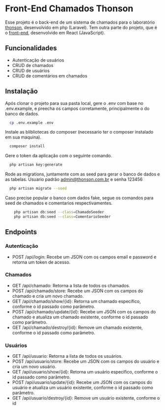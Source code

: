 # Front-End Chamados Thonson

Esse projeto é o back-end de um sistema de chamados para o laboratório [thonson](https://thonson.com.br), desenvolvido em php (Laravel). Tem outra parte do projeto, que é o [front-end](https://github.com/bagaaz/front_thonson), desenvolvido em React (JavaScript).

## Funcionalidades

-   Autenticação de usuários
-   CRUD de chamados
-   CRUD de usuários
-   CRUD de comentários em chamados

## Instalação

Após clonar o projeto para sua pasta local, gere o .env com base no .env.example, e preecha os campos corretamente, principalmente o do banco de dados.

```bash
  cp .env.example .env
```

Instale as blibliotecas do composer (necessario ter o composer instalado em sua maquina).

```bash
  composer install
```

Gere o token da aplicação com o seguinte comando.

```bash
  php artisan key:generate
```

Rode as migrations, juntamente com as seed para gerar o banco de dados e as tabelas.
Usuario padrão admin@thonson.com.br e senha 123456

```bash
  php artisan migrate --seed
```

Caso precise popular o banco com dados fake, segue os comandos para seed de chamados e comentarios respectivamentes.

```bash
    php artisan db:seed --class=ChamadoSeeder
    php artisan db:seed --class=ComentarioSeeder
```

## Endpoints

### Autenticação

-   POST /api/login: Recebe um JSON com os campos email e password e retorna um token de acesso.

### Chamados

-   GET /api/chamado: Retorna a lista de todos os chamados.
-   POST /api/chamado/store: Recebe um JSON com os campos do chamado e cria um novo chamado.
-   GET /api/chamado/show/{id}: Retorna um chamado específico, conforme o id passado como parâmetro.
-   POST /api/chamado/update/{id}: Recebe um JSON com os campos do chamado e atualiza um chamado existente, conforme o id passado como parâmetro.
-   GET /api/chamado/destroy/{id}: Remove um chamado existente, conforme o id passado como parâmetro.

### Usuários

-   GET /api/usuario: Retorna a lista de todos os usuários.
-   POST /api/usuario/store: Recebe um JSON com os campos do usuário e cria um novo usuário.
-   GET /api/usuario/show/{id}: Retorna um usuário específico, conforme o id passado como parâmetro.
-   POST /api/usuario/update/{id}: Recebe um JSON com os campos do usuário e atualiza um usuário existente, conforme o id passado como parâmetro.
-   GET /api/usuario/destroy/{id}: Remove um usuário existente, conforme o id

